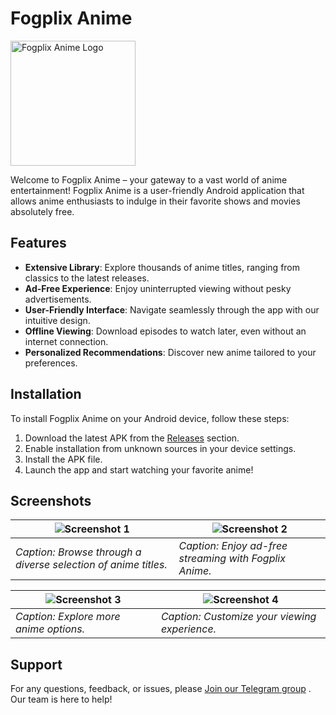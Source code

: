 # Fogplix Anime

<img src="https://venomdino.github.io/FogPlix-Landing-Page/assets/fogplix_logo.png" alt="Fogplix Anime Logo" width="200"/>

Welcome to Fogplix Anime – your gateway to a vast world of anime entertainment! Fogplix Anime is a user-friendly Android application that allows anime enthusiasts to indulge in their favorite shows and movies absolutely free.

## Features

- **Extensive Library**: Explore thousands of anime titles, ranging from classics to the latest releases.
- **Ad-Free Experience**: Enjoy uninterrupted viewing without pesky advertisements.
- **User-Friendly Interface**: Navigate seamlessly through the app with our intuitive design.
- **Offline Viewing**: Download episodes to watch later, even without an internet connection.
- **Personalized Recommendations**: Discover new anime tailored to your preferences.

## Installation

To install Fogplix Anime on your Android device, follow these steps:

1. Download the latest APK from the [Releases](https://github.com/VenomDino/Fogplix-Anime/releases) section.
2. Enable installation from unknown sources in your device settings.
3. Install the APK file.
4. Launch the app and start watching your favorite anime!

## Screenshots

| ![Screenshot 1](https://venomdino.github.io/FogPlix-Landing-Page/images/1.png) | ![Screenshot 2](https://venomdino.github.io/FogPlix-Landing-Page/images/2.png) |
|------------------------------------------|------------------------------------------|
| *Caption: Browse through a diverse selection of anime titles.* | *Caption: Enjoy ad-free streaming with Fogplix Anime.* |

| ![Screenshot 3](https://venomdino.github.io/FogPlix-Landing-Page/images/3.png) | ![Screenshot 4](https://venomdino.github.io/FogPlix-Landing-Page/images/4.png) |
|------------------------------------------|------------------------------------------|
| *Caption: Explore more anime options.* | *Caption: Customize your viewing experience.* |


## Support

For any questions, feedback, or issues, please [Join our Telegram group](https://telegram.me/FogplixGroup) . Our team is here to help!


